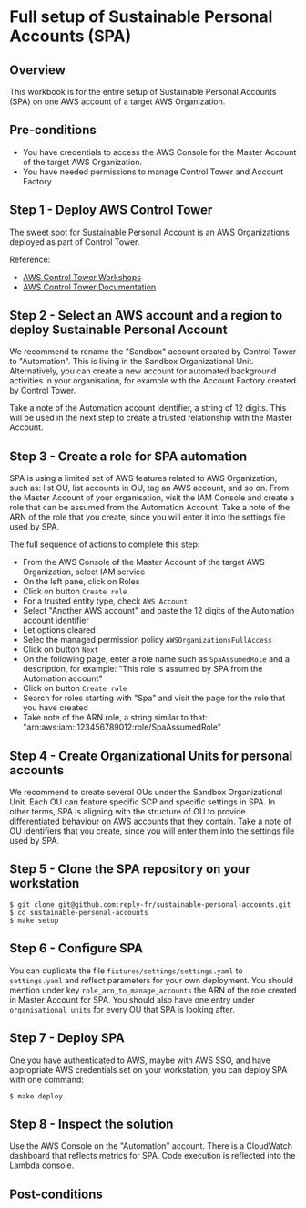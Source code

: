 # Full setup of Sustainable Personal Accounts (SPA)

## Overview
This workbook is for the entire setup of Sustainable Personal Accounts (SPA) on one AWS account of a target AWS Organization.

## Pre-conditions
- You have credentials to access the AWS Console for the Master Account of the target AWS Organization.
- You have needed permissions to manage Control Tower and Account Factory

## Step 1 - Deploy AWS Control Tower

The sweet spot for Sustainable Personal Account is an AWS Organizations deployed as part of Control Tower.

Reference:
- [AWS Control Tower Workshops](https://controltower.aws-management.tools/)
- [AWS Control Tower Documentation](https://docs.aws.amazon.com/controltower/)

## Step 2 - Select an AWS account and a region to deploy Sustainable Personal Account

We recommend to rename the "Sandbox" account created by Control Tower to "Automation". This is living in the Sandbox Organizational Unit. Alternatively, you can create a new account for automated background activities in your organisation, for example with the Account Factory created by Control Tower.

Take a note of the Automation account identifier, a string of 12 digits. This will be used in the next step to create a trusted relationship with the Master Account.

## Step 3 - Create a role for SPA automation

SPA is using a limited set of AWS features related to AWS Organization, such as: list OU, list accounts in OU, tag an AWS account, and so on. From the Master Account of your organisation, visit the IAM Console and create a role that can be assumed from the Automation Account. Take a note of the ARN of the role that you create, since you will enter it into the settings file used by SPA.

The full sequence of actions to complete this step:
- From the AWS Console of the Master Account of the target AWS Organization, select IAM service
- On the left pane, click on Roles
- Click on button `Create role`
- For a trusted entity type, check `AWS Account`
- Select "Another AWS account" and paste the 12 digits of the Automation account identifier
- Let options cleared
- Selec the managed permission policy `AWSOrganizationsFullAccess` 
- Click on button `Next`
- On the following page, enter a role name such as `SpaAssumedRole` and a description, for example: "This role is assumed by SPA from the Automation account"
- Click on button `Create role`
- Search for roles starting with "Spa" and visit the page for the role that you have created
- Take note of the ARN role, a string similar to that: "arn:aws:iam::123456789012:role/SpaAssumedRole"

## Step 4 - Create Organizational Units for personal accounts

We recommend to create several OUs under the Sandbox Organizational Unit. Each OU can feature specific SCP and specific settings in SPA. In other terms, SPA is aligning with the structure of OU to provide differentiated behaviour on AWS accounts that they contain. Take a note of OU identifiers that you create, since you will enter them into the settings file used by SPA.

## Step 5 - Clone the SPA repository on your workstation

```
$ git clone git@github.com:reply-fr/sustainable-personal-accounts.git
$ cd sustainable-personal-accounts
$ make setup
```

## Step 6 - Configure SPA

You can duplicate the file `fixtures/settings/settings.yaml` to `settings.yaml` and reflect parameters for your own deployment. You should mention under key `role_arn_to_manage_accounts` the ARN of the role created in Master Account for SPA. You should also have one entry under `organisational_units` for every OU that SPA is looking after.

## Step 7 - Deploy SPA

One you have authenticated to AWS, maybe with AWS SSO, and have appropriate AWS credentials set on your workstation, you can deploy SPA with one command:

```
$ make deploy
```

## Step 8 - Inspect the solution

Use the AWS Console on the "Automation" account. There is a CloudWatch dashboard that reflects metrics for SPA. Code execution is reflected into the Lambda console.

## Post-conditions
